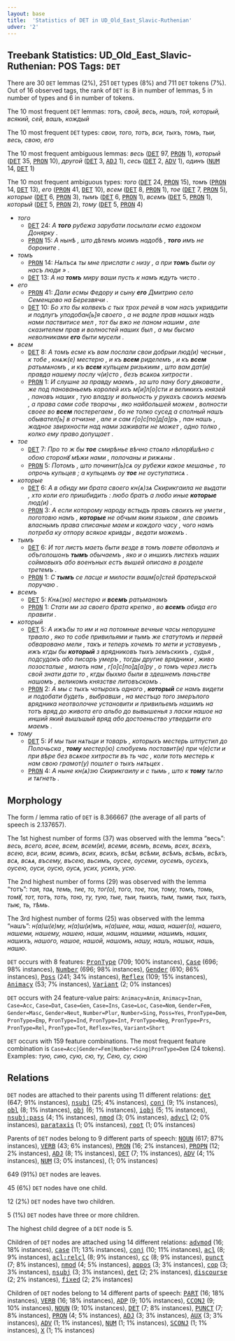 ```yaml
---
layout: base
title:  'Statistics of DET in UD_Old_East_Slavic-Ruthenian'
udver: '2'
---
```


## Treebank Statistics: UD_Old_East_Slavic-Ruthenian: POS Tags: `DET`

There are 30 `DET` lemmas (2%), 251 `DET` types (8%) and 711 `DET` tokens (7%).
Out of 16 observed tags, the rank of `DET` is: 8 in number of lemmas, 5 in number of types and 6 in number of tokens.

The 10 most frequent `DET` lemmas: <em>тотъ, свой, весь, нашъ, той, который, всякий, сей, вашъ, кождый</em>

The 10 most frequent `DET` types:  <em>свои, того, тотъ, вси, тыхъ, томъ, тыи, весь, свою, его</em>

The 10 most frequent ambiguous lemmas: <em>весь</em> (<tt><a href="orv_ruthenian-pos-DET.html">DET</a></tt> 97, <tt><a href="orv_ruthenian-pos-PRON.html">PRON</a></tt> 1), <em>который</em> (<tt><a href="orv_ruthenian-pos-DET.html">DET</a></tt> 35, <tt><a href="orv_ruthenian-pos-PRON.html">PRON</a></tt> 10), <em>другой</em> (<tt><a href="orv_ruthenian-pos-DET.html">DET</a></tt> 3, <tt><a href="orv_ruthenian-pos-ADJ.html">ADJ</a></tt> 1), <em>сесь</em> (<tt><a href="orv_ruthenian-pos-DET.html">DET</a></tt> 2, <tt><a href="orv_ruthenian-pos-ADV.html">ADV</a></tt> 1), <em>одинъ</em> (<tt><a href="orv_ruthenian-pos-NUM.html">NUM</a></tt> 14, <tt><a href="orv_ruthenian-pos-DET.html">DET</a></tt> 1)

The 10 most frequent ambiguous types:  <em>того</em> (<tt><a href="orv_ruthenian-pos-DET.html">DET</a></tt> 24, <tt><a href="orv_ruthenian-pos-PRON.html">PRON</a></tt> 15), <em>томъ</em> (<tt><a href="orv_ruthenian-pos-PRON.html">PRON</a></tt> 14, <tt><a href="orv_ruthenian-pos-DET.html">DET</a></tt> 13), <em>его</em> (<tt><a href="orv_ruthenian-pos-PRON.html">PRON</a></tt> 41, <tt><a href="orv_ruthenian-pos-DET.html">DET</a></tt> 10), <em>всем</em> (<tt><a href="orv_ruthenian-pos-DET.html">DET</a></tt> 8, <tt><a href="orv_ruthenian-pos-PRON.html">PRON</a></tt> 1), <em>тое</em> (<tt><a href="orv_ruthenian-pos-DET.html">DET</a></tt> 7, <tt><a href="orv_ruthenian-pos-PRON.html">PRON</a></tt> 5), <em>которые</em> (<tt><a href="orv_ruthenian-pos-DET.html">DET</a></tt> 6, <tt><a href="orv_ruthenian-pos-PRON.html">PRON</a></tt> 3), <em>тымъ</em> (<tt><a href="orv_ruthenian-pos-DET.html">DET</a></tt> 6, <tt><a href="orv_ruthenian-pos-PRON.html">PRON</a></tt> 1), <em>всемъ</em> (<tt><a href="orv_ruthenian-pos-DET.html">DET</a></tt> 5, <tt><a href="orv_ruthenian-pos-PRON.html">PRON</a></tt> 1), <em>который</em> (<tt><a href="orv_ruthenian-pos-DET.html">DET</a></tt> 5, <tt><a href="orv_ruthenian-pos-PRON.html">PRON</a></tt> 2), <em>тому</em> (<tt><a href="orv_ruthenian-pos-DET.html">DET</a></tt> 5, <tt><a href="orv_ruthenian-pos-PRON.html">PRON</a></tt> 4)


* <em>того</em>
  * <tt><a href="orv_ruthenian-pos-DET.html">DET</a></tt> 24: <em>А <b>того</b> рубежа зарубати посылали есмо ездоком Донярку .</em>
  * <tt><a href="orv_ruthenian-pos-PRON.html">PRON</a></tt> 15: <em>А нынѣ , што дѣтемъ моимъ надобѣ , <b>того</b> имъ не бороните .</em>
* <em>томъ</em>
  * <tt><a href="orv_ruthenian-pos-PRON.html">PRON</a></tt> 14: <em>Нѧлъсѧ ты мне прислати с низу , а при <b>томъ</b> были оу насъ люди » .</em>
  * <tt><a href="orv_ruthenian-pos-DET.html">DET</a></tt> 13: <em>А на <b>томъ</b> миру ваши пусть к намъ ѥдуть чисто .</em>
* <em>его</em>
  * <tt><a href="orv_ruthenian-pos-PRON.html">PRON</a></tt> 41: <em>Дали есмы Федору и сыну <b>его</b> Дмитрию село Семенцово на Березвячи .</em>
  * <tt><a href="orv_ruthenian-pos-DET.html">DET</a></tt> 10: <em>Бо хто бы колвекъ с тых трох речей в чом насъ укривдити и подлугъ уподобан[ь]я своего , а не водле прав нашых надъ нами паствитисе мел , тот бы вжо не паном нашим , але сказителем прав и волностей наших был , а мы бысмо неволниками <b>его</b> быти мусели .</em>
* <em>всем</em>
  * <tt><a href="orv_ruthenian-pos-DET.html">DET</a></tt> 8: <em>А томъ есме къ вам послали свои добрыи люд(и) чесныи , к тобе , кнѧж(е) местерю , и къ <b>всем</b> риделемъ , и къ <b>всем</b> ратьмѧномъ , и къ <b>всем</b> купьцем ризькиим , што вам дат(и) правда нашему послу ч(и)сто , безъ всѧкоѧ хитрости .</em>
  * <tt><a href="orv_ruthenian-pos-PRON.html">PRON</a></tt> 1: <em>И слушне за правду маемъ , за што пану богу дяковати , же под панованьемъ королей ихъ м[и]л[о]сти и великихъ князей , пановъ наших , тую владзу и вольность у рукахъ своихъ маемъ , а права сами собе творачы , яко найбольшей можем , волности своее во <b>всем</b> постерегаем , бо не толко сусед а сполный нашъ обывател[ь] в отчизне , але и сам г[о]с[по]д[а]ръ , пан нашъ , жадное звирхности над нами заживати не может , одно толко , колко ему право допущает .</em>
* <em>тое</em>
  * <tt><a href="orv_ruthenian-pos-DET.html">DET</a></tt> 7: <em>Про то ж бы <b>тое</b> смирѣнье вѣчно стоѧло нѣпорꙋшѣно с обою сторонꙋ мѣжи нами , полочаны и рижѧны .</em>
  * <tt><a href="orv_ruthenian-pos-PRON.html">PRON</a></tt> 5: <em>Потомъ , што починит(ь)сѧ оу рубежи какое мешанье , то опрочь купьцев ; а купьцемъ оу <b>тое</b> не оуступатисѧ .</em>
* <em>которые</em>
  * <tt><a href="orv_ruthenian-pos-DET.html">DET</a></tt> 6: <em>А в обиду ми брата своего кн(ѧ)зѧ Скирикгаила не выдати , хто коли его приѡбидить : любо братъ а любо иные <b>которые</b> люд(и) .</em>
  * <tt><a href="orv_ruthenian-pos-PRON.html">PRON</a></tt> 3: <em>А если которому народу встыдъ правъ своихъ не умети , поготовю намъ , <b>которые</b> не обчым яким языком , але своимъ власнымъ права списаные маем и кождого часу , чого намъ потреба ку отпору всякое кривды , ведати можемъ .</em>
* <em>тымъ</em>
  * <tt><a href="orv_ruthenian-pos-DET.html">DET</a></tt> 6: <em>И тот листъ маеть быти везде в томъ повете обволанъ и объголошонъ <b>тымъ</b> обычаемъ , яко и о иншихъ листехъ наших соймовыхъ або военъных естъ вышей описано в розделе третемъ .</em>
  * <tt><a href="orv_ruthenian-pos-PRON.html">PRON</a></tt> 1: <em>С <b>тымъ</b> се ласце и милости вашм[о]стей братеръской поручаю .</em>
* <em>всемъ</em>
  * <tt><a href="orv_ruthenian-pos-DET.html">DET</a></tt> 5: <em>Кнѧ(зю) местерю и <b>всемъ</b> ратьманомъ</em>
  * <tt><a href="orv_ruthenian-pos-PRON.html">PRON</a></tt> 1: <em>Стати ми за своего брата крепко , во <b>всемъ</b> обида его правити .</em>
* <em>который</em>
  * <tt><a href="orv_ruthenian-pos-DET.html">DET</a></tt> 5: <em>А ижъбы то им и на потомные вечные часы непорушне трвало , яко то собе привильями и тымъ же статутомъ и первей обваровано мели , такъ и теперъ хочемъ то мети и уставуемъ , ижъ кгды бы <b>который</b> з врядниковъ тыхъ земъскихъ , судья , подсудокъ або писаръ умеръ , тогды другие врядники , живо позосталые , мають нам , г[о]с[по]д[а]ру , о томъ через листъ свой знати дати то , кгды быхмо были в здешнемъ паньстве нашомъ , великомъ князстве литовъскомъ .</em>
  * <tt><a href="orv_ruthenian-pos-PRON.html">PRON</a></tt> 2: <em>А мы с тыхъ чотырохъ одного , <b>который</b> се намъ видети и подобати будеть , выбравши , на местъцо того змерълого врядника неотволочне установити и привильемъ нашимъ на тотъ вряд до живота его альбо до вывышенья з ласки нашое на инший який вышъшый вряд або достоеньство утвердити его маемъ .</em>
* <em>тому</em>
  * <tt><a href="orv_ruthenian-pos-DET.html">DET</a></tt> 5: <em>И мы тыи нѧтьци и товаръ , которыхъ местерь ѡтпустил до Полочьска , <b>тому</b> местер(ю) слюбуемь поставит(и) при ч(е)сти и при вѣре без всѧкое хитрости въ ть час , коли тоть местерь к нам свою грамот(у) пошлет о тыхъ нѧтьцех .</em>
  * <tt><a href="orv_ruthenian-pos-PRON.html">PRON</a></tt> 4: <em>А ныне кн(ѧ)зю Скирикгаилу и с тымь , што к <b>тому</b> тѧгло и тѧгнеть .</em>

## Morphology

The form / lemma ratio of `DET` is 8.366667 (the average of all parts of speech is 2.137657).

The 1st highest number of forms (37) was observed with the lemma “весь”: <em>весь, всего, всее, всем, всем(и), всеми, всемъ, всемь, всех, всехъ, всею, вси, всим, всимъ, всих, всихъ, всѣм, всѣми, всѣмъ, всѣмь, всѣхъ, всѧ, всѧѧ, въсему, въсею, вьсимъ, оусее, оусеми, оусемъ, оусехъ, оусею, оуси, оусю, оусѧ, усих, усихъ, усю</em>.

The 2nd highest number of forms (29) was observed with the lemma “тотъ”: <em>тая, таѧ, темь, тие, то, тог(о), того, тое, тои, тому, томъ, томь, томꙋ, тот, тотъ, тоть, тою, ту, тую, тые, тыи, тыихъ, тым, тыми, тых, тыхъ, тыѥ, ть, тѣмь</em>.

The 3rd highest number of forms (25) was observed with the lemma “нашъ”: <em>н(а)ш(е)му, н(а)ш(и)мъ, н(а)шее, наш, наша, нашег(о), нашего, нашеми, нашему, нашею, наши, нашим, нашими, нашимъ, наших, нашихъ, нашого, нашое, нашой, нашомъ, нашу, нашъ, нашых, нашь, нашю</em>.

`DET` occurs with 8 features: <tt><a href="orv_ruthenian-feat-PronType.html">PronType</a></tt> (709; 100% instances), <tt><a href="orv_ruthenian-feat-Case.html">Case</a></tt> (696; 98% instances), <tt><a href="orv_ruthenian-feat-Number.html">Number</a></tt> (696; 98% instances), <tt><a href="orv_ruthenian-feat-Gender.html">Gender</a></tt> (610; 86% instances), <tt><a href="orv_ruthenian-feat-Poss.html">Poss</a></tt> (241; 34% instances), <tt><a href="orv_ruthenian-feat-Reflex.html">Reflex</a></tt> (109; 15% instances), <tt><a href="orv_ruthenian-feat-Animacy.html">Animacy</a></tt> (53; 7% instances), <tt><a href="orv_ruthenian-feat-Variant.html">Variant</a></tt> (2; 0% instances)

`DET` occurs with 24 feature-value pairs: `Animacy=Anim`, `Animacy=Inan`, `Case=Acc`, `Case=Dat`, `Case=Gen`, `Case=Ins`, `Case=Loc`, `Case=Nom`, `Gender=Fem`, `Gender=Masc`, `Gender=Neut`, `Number=Plur`, `Number=Sing`, `Poss=Yes`, `PronType=Dem`, `PronType=Emp`, `PronType=Ind`, `PronType=Int`, `PronType=Neg`, `PronType=Prs`, `PronType=Rel`, `PronType=Tot`, `Reflex=Yes`, `Variant=Short`

`DET` occurs with 159 feature combinations.
The most frequent feature combination is `Case=Acc|Gender=Fem|Number=Sing|PronType=Dem` (24 tokens).
Examples: <em>тую, сию, сую, сю, ту, Сею, су, сюю</em>


## Relations

`DET` nodes are attached to their parents using 11 different relations: <tt><a href="orv_ruthenian-dep-det.html">det</a></tt> (647; 91% instances), <tt><a href="orv_ruthenian-dep-nsubj.html">nsubj</a></tt> (25; 4% instances), <tt><a href="orv_ruthenian-dep-conj.html">conj</a></tt> (9; 1% instances), <tt><a href="orv_ruthenian-dep-obl.html">obl</a></tt> (8; 1% instances), <tt><a href="orv_ruthenian-dep-obj.html">obj</a></tt> (6; 1% instances), <tt><a href="orv_ruthenian-dep-iobj.html">iobj</a></tt> (5; 1% instances), <tt><a href="orv_ruthenian-dep-nsubj-pass.html">nsubj:pass</a></tt> (4; 1% instances), <tt><a href="orv_ruthenian-dep-nmod.html">nmod</a></tt> (3; 0% instances), <tt><a href="orv_ruthenian-dep-advcl.html">advcl</a></tt> (2; 0% instances), <tt><a href="orv_ruthenian-dep-parataxis.html">parataxis</a></tt> (1; 0% instances), <tt><a href="orv_ruthenian-dep-root.html">root</a></tt> (1; 0% instances)

Parents of `DET` nodes belong to 9 different parts of speech: <tt><a href="orv_ruthenian-pos-NOUN.html">NOUN</a></tt> (617; 87% instances), <tt><a href="orv_ruthenian-pos-VERB.html">VERB</a></tt> (43; 6% instances), <tt><a href="orv_ruthenian-pos-PRON.html">PRON</a></tt> (16; 2% instances), <tt><a href="orv_ruthenian-pos-PROPN.html">PROPN</a></tt> (12; 2% instances), <tt><a href="orv_ruthenian-pos-ADJ.html">ADJ</a></tt> (8; 1% instances), <tt><a href="orv_ruthenian-pos-DET.html">DET</a></tt> (7; 1% instances), <tt><a href="orv_ruthenian-pos-ADV.html">ADV</a></tt> (4; 1% instances), <tt><a href="orv_ruthenian-pos-NUM.html">NUM</a></tt> (3; 0% instances),  (1; 0% instances)

649 (91%) `DET` nodes are leaves.

45 (6%) `DET` nodes have one child.

12 (2%) `DET` nodes have two children.

5 (1%) `DET` nodes have three or more children.

The highest child degree of a `DET` node is 5.

Children of `DET` nodes are attached using 14 different relations: <tt><a href="orv_ruthenian-dep-advmod.html">advmod</a></tt> (16; 18% instances), <tt><a href="orv_ruthenian-dep-case.html">case</a></tt> (11; 13% instances), <tt><a href="orv_ruthenian-dep-conj.html">conj</a></tt> (10; 11% instances), <tt><a href="orv_ruthenian-dep-acl.html">acl</a></tt> (8; 9% instances), <tt><a href="orv_ruthenian-dep-acl-relcl.html">acl:relcl</a></tt> (8; 9% instances), <tt><a href="orv_ruthenian-dep-cc.html">cc</a></tt> (8; 9% instances), <tt><a href="orv_ruthenian-dep-punct.html">punct</a></tt> (7; 8% instances), <tt><a href="orv_ruthenian-dep-nmod.html">nmod</a></tt> (4; 5% instances), <tt><a href="orv_ruthenian-dep-appos.html">appos</a></tt> (3; 3% instances), <tt><a href="orv_ruthenian-dep-cop.html">cop</a></tt> (3; 3% instances), <tt><a href="orv_ruthenian-dep-nsubj.html">nsubj</a></tt> (3; 3% instances), <tt><a href="orv_ruthenian-dep-det.html">det</a></tt> (2; 2% instances), <tt><a href="orv_ruthenian-dep-discourse.html">discourse</a></tt> (2; 2% instances), <tt><a href="orv_ruthenian-dep-fixed.html">fixed</a></tt> (2; 2% instances)

Children of `DET` nodes belong to 14 different parts of speech: <tt><a href="orv_ruthenian-pos-PART.html">PART</a></tt> (16; 18% instances), <tt><a href="orv_ruthenian-pos-VERB.html">VERB</a></tt> (16; 18% instances), <tt><a href="orv_ruthenian-pos-ADP.html">ADP</a></tt> (9; 10% instances), <tt><a href="orv_ruthenian-pos-CCONJ.html">CCONJ</a></tt> (9; 10% instances), <tt><a href="orv_ruthenian-pos-NOUN.html">NOUN</a></tt> (9; 10% instances), <tt><a href="orv_ruthenian-pos-DET.html">DET</a></tt> (7; 8% instances), <tt><a href="orv_ruthenian-pos-PUNCT.html">PUNCT</a></tt> (7; 8% instances), <tt><a href="orv_ruthenian-pos-PRON.html">PRON</a></tt> (4; 5% instances), <tt><a href="orv_ruthenian-pos-ADJ.html">ADJ</a></tt> (3; 3% instances), <tt><a href="orv_ruthenian-pos-AUX.html">AUX</a></tt> (3; 3% instances), <tt><a href="orv_ruthenian-pos-ADV.html">ADV</a></tt> (1; 1% instances), <tt><a href="orv_ruthenian-pos-NUM.html">NUM</a></tt> (1; 1% instances), <tt><a href="orv_ruthenian-pos-SCONJ.html">SCONJ</a></tt> (1; 1% instances), <tt><a href="orv_ruthenian-pos-X.html">X</a></tt> (1; 1% instances)

